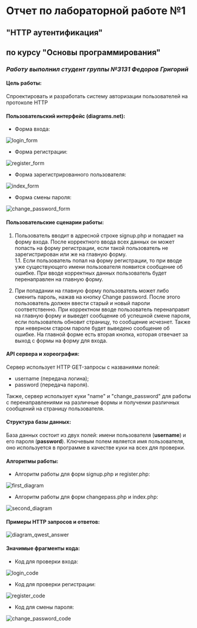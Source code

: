 # Отчет по лабораторной работе №1 
## "HTTP аутентификация"
## по курсу "Основы программирования"
### *Работу выполнил студент группы №3131 Федоров Григорий*

#### Цель работы:
Спроектировать и разработать систему авторизации пользователей на протоколе HTTP

#### Пользовательский интерфейс (diagrams.net):

* Форма входа:

![login_form](login_form.png)

* Форма регистрации:

![register_form](register_form.png)

* Форма зарегистрированного пользователя:

![index_form](index_form.png)

* Форма смены пароля:

![change_password_form](change_password_form.png)

#### Пользовательские сценарии работы:

1. Пользователь вводит в адресной строке signup.php и попадает на форму входа. После корректного ввода всех данных он может попасть на форму регистрации, если такой пользователь не зарегистрирован или же на главную форму.   
1.1. Если пользователь попал на форму регистрации, то при вводе уже существующего имени пользователя появится сообщение об ошибке. При вводе корректных данных пользователь будет перенаправлен на главную форму.

2. При попадании на главную форму пользователь может либо сменить пароль, нажав на кнопку Change password. После этого пользователь должен ввести старый и новый пароли соответственно. При корректном вводе пользователь перенаправит на главную форму и выведет сообщение об успешной смене пароля, если пользователь обновит страницу, то сообщение исчезнет. Также при неверном старом пароле будет выведено сообщение об ошибке. На главной форме есть вторая кнопка, которая отвечает за выход с формы на форму для входа.

#### API сервера и хореография:

Сервер использует HTTP GET-запросы с названиями полей:
* username (передача логина);
* password (передача пароля). 

Также, сервер использует куки "name" и "change_password" для работы с перенаправлениями на различные формы и получении различных сообщений на страницу пользователя.

#### Структура базы данных:

База данных состоит из двух полей: имени пользователя (**username**) и его пароля (**password**). Ключевым полем является имя пользователя, оно используется в программе в качестве куки на всех для проверки.

#### Алгоритмы работы: 

* Алгоритм работы для форм signup.php и register.php:

![first_diagram](first_diagram.png)

* Алгоритм работы для форм changepass.php и index.php:

![second_diagram](second_diagram.png)

#### Примеры HTTP запросов и ответов:

![diagram_qwest_answer](diagram_qwest_answer.png)

#### Значимые фрагменты кода: 

* Код для проверки входа:

![login_code](login_code.png)

* Код для проверки регистрации:

![register_code](register_code.png)

* Код для смены пароля:

![change_password_code](change_password_code.png)





